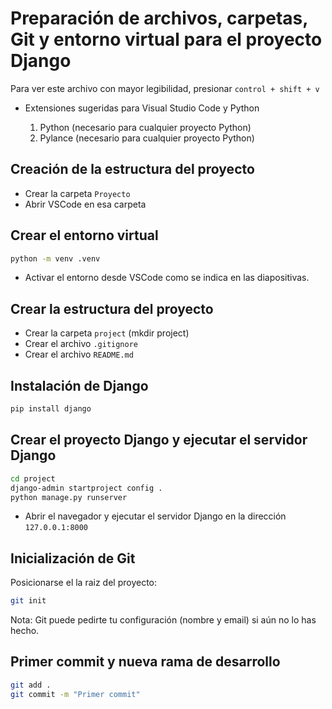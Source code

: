 # Preparación de archivos, carpetas, Git y entorno virtual para el proyecto Django

Para ver este archivo con mayor legibilidad, presionar `control + shift + v`

- Extensiones sugeridas para Visual Studio Code y Python

    1. Python (necesario para cualquier proyecto Python)
    2. Pylance (necesario para cualquier proyecto Python)

## Creación de la estructura del proyecto

- Crear la carpeta `Proyecto`
- Abrir VSCode en esa carpeta

## Crear el entorno virtual

```bash
python -m venv .venv
```

- Activar el entorno desde VSCode como se indica en las diapositivas.

## Crear la estructura del proyecto

- Crear la carpeta `project` (mkdir project)
- Crear el archivo `.gitignore`
- Crear el archivo `README.md`

## Instalación de Django

```bash
pip install django
```

## Crear el proyecto Django y ejecutar el servidor Django

```bash
cd project
django-admin startproject config .
python manage.py runserver
```

- Abrir el navegador y ejecutar el servidor Django en la dirección `127.0.0.1:8000`

## Inicialización de Git

Posicionarse el la raiz del proyecto:

```bash
git init
```

Nota: Git puede pedirte tu configuración (nombre y email) si aún no lo has hecho.

## Primer commit y nueva rama de desarrollo

```bash
git add .
git commit -m "Primer commit"
```